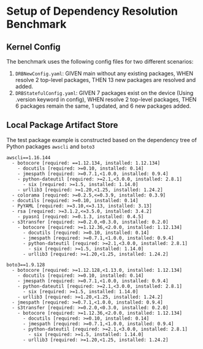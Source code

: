 # Setup of Dependency Resolution Benchmark
## Kernel Config
The benchmark uses the following config files for two different scenarios:
1. `DRBNewConfig.yaml`: GIVEN main without any existing packages, WHEN resolve 2 top-level packages, THEN 13 new packages
 are resolved and
 added.
1. `DRBStatefulConfig.yaml`: GIVEN 7 packages exist on the device (Using <service>.version keyword in config), WHEN
 resolve 2 top-level
 packages, THEN 6 packages remain the same, 1 updated, and 6 new packages added.
## Local Package Artifact Store
The test package example is constructed based on the dependency tree of Python packages `awscli` and `boto3`
```
awscli==1.16.144
  - botocore [required: ==1.12.134, installed: 1.12.134]
    - docutils [required: >=0.10, installed: 0.14]
    - jmespath [required: >=0.7.1,<1.0.0, installed: 0.9.4]
    - python-dateutil [required: >=2.1,<3.0.0, installed: 2.8.1]
      - six [required: >=1.5, installed: 1.14.0]
    - urllib3 [required: >=1.20,<1.25, installed: 1.24.2]
  - colorama [required: >=0.2.5,<=0.3.9, installed: 0.3.9]
  - docutils [required: >=0.10, installed: 0.14]
  - PyYAML [required: >=3.10,<=3.13, installed: 3.13]
  - rsa [required: >=3.1.2,<=3.5.0, installed: 3.4.2]
    - pyasn1 [required: >=0.1.3, installed: 0.4.5]
  - s3transfer [required: >=0.2.0,<0.3.0, installed: 0.2.0]
    - botocore [required: >=1.12.36,<2.0.0, installed: 1.12.134]
      - docutils [required: >=0.10, installed: 0.14]
      - jmespath [required: >=0.7.1,<1.0.0, installed: 0.9.4]
      - python-dateutil [required: >=2.1,<3.0.0, installed: 2.8.1]
        - six [required: >=1.5, installed: 1.14.0]
      - urllib3 [required: >=1.20,<1.25, installed: 1.24.2]

boto3==1.9.128
  - botocore [required: >=1.12.128,<1.13.0, installed: 1.12.134]
    - docutils [required: >=0.10, installed: 0.14]
    - jmespath [required: >=0.7.1,<1.0.0, installed: 0.9.4]
    - python-dateutil [required: >=2.1,<3.0.0, installed: 2.8.1]
      - six [required: >=1.5, installed: 1.14.0]
    - urllib3 [required: >=1.20,<1.25, installed: 1.24.2]
  - jmespath [required: >=0.7.1,<1.0.0, installed: 0.9.4]
  - s3transfer [required: >=0.2.0,<0.3.0, installed: 0.2.0]
    - botocore [required: >=1.12.36,<2.0.0, installed: 1.12.134]
      - docutils [required: >=0.10, installed: 0.14]
      - jmespath [required: >=0.7.1,<1.0.0, installed: 0.9.4]
      - python-dateutil [required: >=2.1,<3.0.0, installed: 2.8.1]
        - six [required: >=1.5, installed: 1.14.0]
      - urllib3 [required: >=1.20,<1.25, installed: 1.24.2]
```